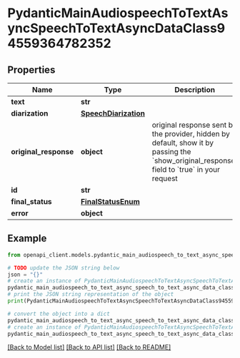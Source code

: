 # PydanticMainAudiospeechToTextAsyncSpeechToTextAsyncDataClass94559364782352


## Properties

Name | Type | Description | Notes
------------ | ------------- | ------------- | -------------
**text** | **str** |  | 
**diarization** | [**SpeechDiarization**](SpeechDiarization.md) |  | 
**original_response** | **object** | original response sent by the provider, hidden by default, show it by passing the &#x60;show_original_response&#x60; field to &#x60;true&#x60; in your request | [optional] 
**id** | **str** |  | 
**final_status** | [**FinalStatusEnum**](FinalStatusEnum.md) |  | 
**error** | **object** |  | [optional] 

## Example

```python
from openapi_client.models.pydantic_main_audiospeech_to_text_async_speech_to_text_async_data_class94559364782352 import PydanticMainAudiospeechToTextAsyncSpeechToTextAsyncDataClass94559364782352

# TODO update the JSON string below
json = "{}"
# create an instance of PydanticMainAudiospeechToTextAsyncSpeechToTextAsyncDataClass94559364782352 from a JSON string
pydantic_main_audiospeech_to_text_async_speech_to_text_async_data_class94559364782352_instance = PydanticMainAudiospeechToTextAsyncSpeechToTextAsyncDataClass94559364782352.from_json(json)
# print the JSON string representation of the object
print(PydanticMainAudiospeechToTextAsyncSpeechToTextAsyncDataClass94559364782352.to_json())

# convert the object into a dict
pydantic_main_audiospeech_to_text_async_speech_to_text_async_data_class94559364782352_dict = pydantic_main_audiospeech_to_text_async_speech_to_text_async_data_class94559364782352_instance.to_dict()
# create an instance of PydanticMainAudiospeechToTextAsyncSpeechToTextAsyncDataClass94559364782352 from a dict
pydantic_main_audiospeech_to_text_async_speech_to_text_async_data_class94559364782352_form_dict = pydantic_main_audiospeech_to_text_async_speech_to_text_async_data_class94559364782352.from_dict(pydantic_main_audiospeech_to_text_async_speech_to_text_async_data_class94559364782352_dict)
```
[[Back to Model list]](../README.md#documentation-for-models) [[Back to API list]](../README.md#documentation-for-api-endpoints) [[Back to README]](../README.md)


